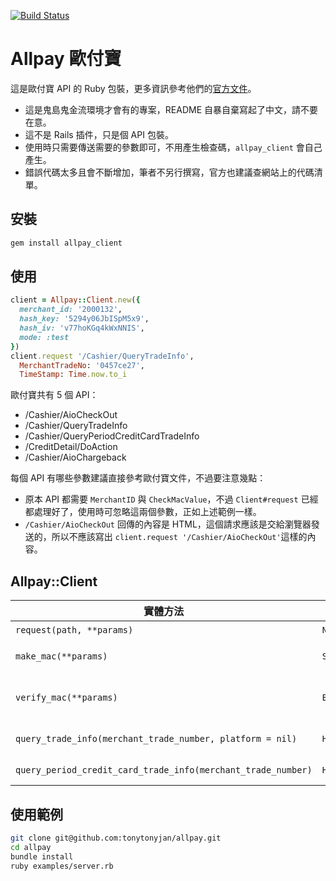 [![Build Status](https://travis-ci.org/tonytonyjan/allpay.svg?branch=master)](https://travis-ci.org/tonytonyjan/allpay)

# Allpay 歐付寶

這是歐付寶 API 的 Ruby 包裝，更多資訊參考他們的[官方文件](https://www.allpay.com.tw/Content/files/%E5%85%A8%E6%96%B9%E4%BD%8D%E9%87%91%E6%B5%81%E4%BB%8B%E6%8E%A5%E6%8A%80%E8%A1%93%E6%96%87%E4%BB%B6.pdf)。

- 這是鬼島鬼金流環境才會有的專案，README 自暴自棄寫起了中文，請不要在意。
- 這不是 Rails 插件，只是個 API 包裝。
- 使用時只需要傳送需要的參數即可，不用產生檢查碼，`allpay_client` 會自己產生。
- 錯誤代碼太多且會不斷增加，筆者不另行撰寫，官方也建議查網站上的代碼清單。

## 安裝

```bash
gem install allpay_client
```

## 使用

```ruby
client = Allpay::Client.new({
  merchant_id: '2000132',
  hash_key: '5294y06JbISpM5x9',
  hash_iv: 'v77hoKGq4kWxNNIS',
  mode: :test
})
client.request '/Cashier/QueryTradeInfo',
  MerchantTradeNo: '0457ce27',
  TimeStamp: Time.now.to_i
```

歐付寶共有 5 個 API：

- /Cashier/AioCheckOut
- /Cashier/QueryTradeInfo
- /Cashier/QueryPeriodCreditCardTradeInfo
- /CreditDetail/DoAction
- /Cashier/AioChargeback

每個 API 有哪些參數建議直接參考歐付寶文件，不過要注意幾點：

- 原本 API 都需要 `MerchantID` 與 `CheckMacValue`，不過 `Client#request` 已經都處理好了，使用時可忽略這兩個參數，正如上述範例一樣。
- `/Cashier/AioCheckOut` 回傳的內容是 HTML，這個請求應該是交給瀏覽器發送的，所以不應該寫出 `client.request '/Cashier/AioCheckOut'`這樣的內容。

## Allpay::Client

實體方法                                                     | 回傳                | 說明
---                                                          | ---                 | ---
`request(path, **params)`                                    | `Net::HTTPResponse` | 發送 API 請求
`make_mac(**params)`                                         | `String`            | 用於產生 `CheckMacValue`，單純做加密，`params` 需要完整包含到 `MerchantID`
`verify_mac(**params)`                                       | `Boolean`           | 會於檢查收到的參數，其檢查碼是否正確，這用在歐付寶物的 `ReturnURL` 與 `PeriodReturnURL` 參數上。
`query_trade_info(merchant_trade_number, platform = nil)`    | `Hash`              | `/Cashier/QueryTradeInfo` 的捷徑方法，將 `TimeStamp` 設定為當前時間
`query_period_credit_card_trade_info(merchant_trade_number)` | `Hash`              | `/Cashier/QueryPeriodCreditCardTradeInfo` 的捷徑方法，將 `TimeStamp` 設定為當前時間

## 使用範例

```bash
git clone git@github.com:tonytonyjan/allpay.git
cd allpay
bundle install
ruby examples/server.rb
```